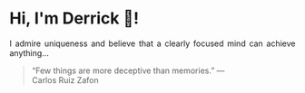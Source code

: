# Hi, I'm Derrick 👋!
<p align="justify">I admire uniqueness and believe that a clearly focused mind can achieve anything...</p> 
<!-- #quote-start -->
<blockquote>&ldquo;Few things are more deceptive than memories.&rdquo; &mdash; <footer>Carlos Ruiz Zafon</footer></blockquote>
<!-- #quote-end -->
